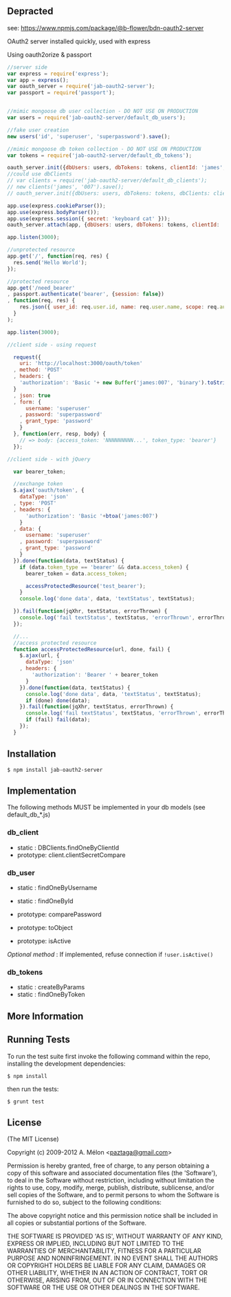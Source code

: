 ## Depracted

see: https://www.npmjs.com/package/@b-flower/bdn-oauth2-server


  OAuth2 server installed quickly, used with express

  Using oauth2orize & passport

```js
//server side
var express = require('express');
var app = express();
var oauth_server = require('jab-oauth2-server');
var passport = require('passport');


//mimic mongoose db user collection - DO NOT USE ON PRODUCTION
var users = require('jab-oauth2-server/default_db_users');

//fake user creation
new users('id', 'superuser', 'superpassword').save();

//mimic mongoose db token collection - DO NOT USE ON PRODUCTION
var tokens = require('jab-oauth2-server/default_db_tokens');

oauth_server.init({dbUsers: users, dbTokens: tokens, clientId: 'james', clientSecret: '007'});
//could use dbClients
// var clients = require('jab-oauth2-server/default_db_clients');
// new clients('james', '007').save();
// oauth_server.init({dbUsers: users, dbTokens: tokens, dbClients: clients});

app.use(express.cookieParser());
app.use(express.bodyParser());
app.use(express.session({ secret: 'keyboard cat' }));
oauth_server.attach(app, {dbUsers: users, dbTokens: tokens, clientId: 'james', clientSecret: '007'});

app.listen(3000);

//unprotected resource
app.get('/', function(req, res) {
  res.send('Hello World');
});

//protected resource
app.get('/need_bearer'
, passport.authenticate('bearer', {session: false})
, function(req, res) {
    res.json({ user_id: req.user.id, name: req.user.name, scope: req.authInfo.scope });
  }
);

app.listen(3000);
```

```js
//client side - using request

  request({
    uri: 'http://localhost:3000/oauth/token'
  , method: 'POST'
  , headers: {
    'authorization': 'Basic '+ new Buffer('james:007', 'binary').toString('base64')
  }
  , json: true
  , form: {
      username: 'superuser'
    , password: 'superpassword'
    , grant_type: 'password'
    }
  }, function(err, resp, body) {
    // => body: {access_token: 'NNNNNNNNN...', token_type: 'bearer'}
  });

```


```js
//client side - with jQuery

  var bearer_token;

  //exchange token
  $.ajax('oauth/token', {
    dataType: 'json'
  , type: 'POST'
  , headers: {
      'authorization': 'Basic '+btoa('james:007')
    }
  , data: {
      username: 'superuser'
    , password: 'superpassword'
    , grant_type: 'password'
    }
  }).done(function(data, textStatus) {
    if (data.token_type == 'bearer' && data.access_token) {
      bearer_token = data.access_token;

      accessProtectedResource('test_bearer');
    }
    console.log('done data', data, 'textStatus', textStatus);

  }).fail(function(jqXhr, textStatus, errorThrown) {
    console.log('fail textStatus', textStatus, 'errorThrown', errorThrown);
  });

  //...
  //access protected resource
  function accessProtectedResource(url, done, fail) {
    $.ajax(url, {
      dataType: 'json'
    , headers: {
        'authorization': 'Bearer ' + bearer_token
      }
    }).done(function(data, textStatus) {
      console.log('done data', data, 'textStatus', textStatus);
      if (done) done(data);
    }).fail(function(jqXhr, textStatus, errorThrown) {
      console.log('fail textStatus', textStatus, 'errorThrown', errorThrown);
      if (fail) fail(data);
    });
  }

```

## Installation

    $ npm install jab-oauth2-server


## Implementation

The following methods MUST be implemented in your db models (see default_db_*.js)

### db_client

  * static   : DBClients.findOneByClientId
  * prototype: client.clientSecretCompare

### db_user

  * static   : findOneByUsername
  * static   : findOneById
  * prototype: comparePassword
  * prototype: toObject


  * prototype: isActive

  _Optional method_ :
  If implemented, refuse connection if `!user.isActive()`

### db_tokens

  * static   : createByParams
  * static   : findOneByToken

## More Information


## Running Tests

To run the test suite first invoke the following command within the repo, installing the development dependencies:

    $ npm install

then run the tests:

    $ grunt test


## License

(The MIT License)

Copyright (c) 2009-2012 A. Mélon &lt;paztaga@gmail.com&gt;

Permission is hereby granted, free of charge, to any person obtaining
a copy of this software and associated documentation files (the
'Software'), to deal in the Software without restriction, including
without limitation the rights to use, copy, modify, merge, publish,
distribute, sublicense, and/or sell copies of the Software, and to
permit persons to whom the Software is furnished to do so, subject to
the following conditions:

The above copyright notice and this permission notice shall be
included in all copies or substantial portions of the Software.

THE SOFTWARE IS PROVIDED 'AS IS', WITHOUT WARRANTY OF ANY KIND,
EXPRESS OR IMPLIED, INCLUDING BUT NOT LIMITED TO THE WARRANTIES OF
MERCHANTABILITY, FITNESS FOR A PARTICULAR PURPOSE AND NONINFRINGEMENT.
IN NO EVENT SHALL THE AUTHORS OR COPYRIGHT HOLDERS BE LIABLE FOR ANY
CLAIM, DAMAGES OR OTHER LIABILITY, WHETHER IN AN ACTION OF CONTRACT,
TORT OR OTHERWISE, ARISING FROM, OUT OF OR IN CONNECTION WITH THE
SOFTWARE OR THE USE OR OTHER DEALINGS IN THE SOFTWARE.

